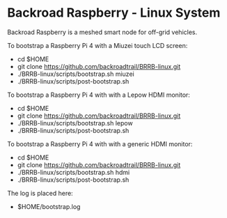 # Backroad Raspberry - Linux System
Backroad Raspberry is a meshed smart node for off-grid vehicles.

To bootstrap a Raspberry Pi 4 with a Miuzei touch LCD screen:
  * cd $HOME
  * git clone https://github.com/backroadtrail/BRRB-linux.git
  * ./BRRB-linux/scripts/bootstrap.sh miuzei
  * ./BRRB-linux/scripts/post-bootstrap.sh

To bootstrap a Raspberry Pi 4 with with a Lepow HDMI monitor:
  * cd $HOME
  * git clone https://github.com/backroadtrail/BRRB-linux.git
  * ./BRRB-linux/scripts/bootstrap.sh lepow
  * ./BRRB-linux/scripts/post-bootstrap.sh

To bootstrap a Raspberry Pi 4 with with a generic HDMI monitor:
  * cd $HOME
  * git clone https://github.com/backroadtrail/BRRB-linux.git
  * ./BRRB-linux/scripts/bootstrap.sh hdmi
  * ./BRRB-linux/scripts/post-bootstrap.sh

The log is placed here:
  * $HOME/bootstrap.log

